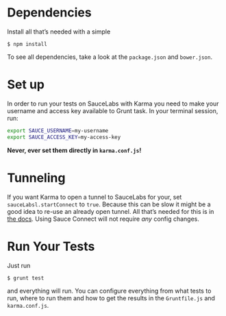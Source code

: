 # Dependencies

Install all that’s needed with a simple

`$ npm install`

To see all dependencies, take a look at the `package.json` and `bower.json`.

# Set up

In order to run your tests on SauceLabs with Karma you need to  make your username
and access key available to Grunt task. In your terminal session, run:

````bash
export SAUCE_USERNAME=my-username
export SAUCE_ACCESS_KEY=my-access-key
````

**Never, ever set them directly in `karma.conf.js`!**

# Tunneling

If you want Karma to open a tunnel to SauceLabs for your, set `sauceLabsl.startConnect`
to `true`. Because this can be slow it might be a good idea to re-use an already
open tunnel. All that’s needed for this is in [the docs](https://saucelabs.com/docs/connect).
Using Sauce Connect will not require *any* config changes.

# Run Your Tests

Just run

`$ grunt test`

and everything will run. You can configure everything from what tests to run,
where to run them and how to get the results in the `Gruntfile.js` and `karma.conf.js`.
